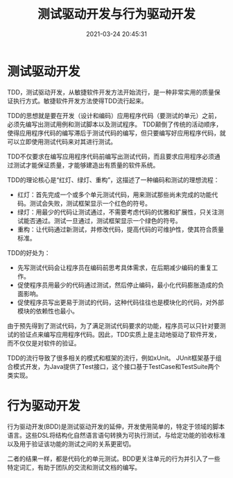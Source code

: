 ﻿---
title: 测试驱动开发与行为驱动开发
date: 2021-03-24 20:45:31
summary: 本文讨论测试驱动开发TDD与行为驱动开发BDD。
tags:
- 软件测试
- 软件工程
categories:
- 软件工程
---

# 测试驱动开发

TDD，测试驱动开发，从敏捷软件开发方法开始流行，是一种非常实用的质量保证执行方式。敏捷软件开发方法使得TDD流行起来。

TDD的思想就是要在开发（设计和编码）应用程序代码（要测试的单元）之前，必须先编写出测试用例和测试脚本以及测试程序。
TDD颠倒了传统的活动顺序，使得应用程序代码的编写滞后于测试代码的编写，但只要编写好应用程序代码，就可以立即使用测试代码来对其进行测试。

TDD不仅要求在编写应用程序代码前编写出测试代码，而且要求应用程序必须通过测试才能保证质量，才能够建造出有质量的软件系统。

TDD的理论核心是“红灯、绿灯、重构”，这描述了一种编码和测试的理想流程：
- 红灯：首先完成一个或多个单元测试代码，用来测试那些尚未完成的功能代码。测试会失败，测试框架显示一个红色的符号。
- 绿灯：用最少的代码让测试通过，不需要考虑代码的优雅和扩展性，只关注测试能否通过。测试一旦通过，测试框架显示一个绿色的符号。
- 重构：让代码通过新测试，并修改代码，提高代码的可维护性，使其符合质量标准。

TDD的好处为：
- 先写测试代码会让程序员在编码前思考具体需求，在后期减少编码的重复工作。
- 促使程序员用最少的代码通过测试，然后停止编码，最小化代码膨胀造成的负面影响。
- 促使程序员写出更易于测试的代码，这种代码往往也是模块化的代码，对外部模块的依赖性也最小。

由于预先得到了测试代码，为了满足测试代码要求的功能，程序员可以只针对要测试的验证点来编写应用程序代码。因此，TDD实质上是主动地驱动了软件开发，而不仅仅是对软件的验证。

TDD的流行导致了很多相关的模式和框架的流行，例如xUnit。
JUnit框架基于组合模式开发，为Java提供了Test接口，这个接口基于TestCase和TestSuite两个类实现。

# 行为驱动开发

行为驱动开发(BDD)是测试驱动开发的延伸，开发使用简单的，特定于领域的脚本语言。这些DSL将结构化自然语言语句转换为可执行测试，与给定功能的验收标准以及用于验证该功能的测试之间的关系更密切。

二者的结果一样，都是代码化的单元测试。BDD更关注单元的行为并引入了一些特定词汇，有助于团队的交流和测试文档的编写。

